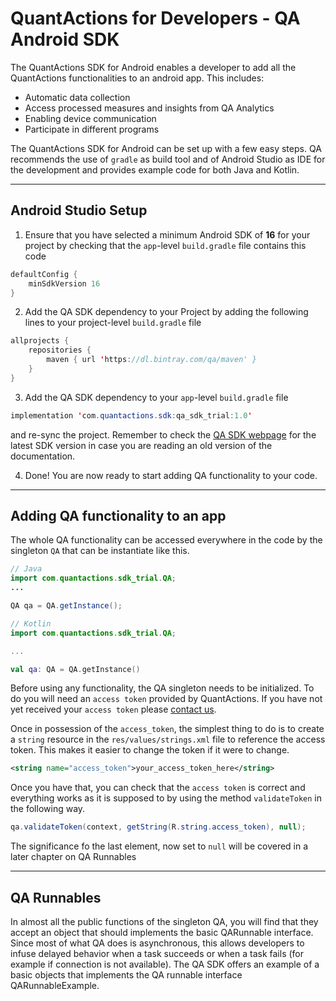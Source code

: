 # QuantActions for Developers - QA Android SDK

The QuantActions SDK for Android enables a developer to add all the QuantActions functionalities to an android app. This includes:

- Automatic data collection
- Access processed measures and insights from QA Analytics
- Enabling device communication
- Participate in different programs

The QuantActions SDK for Android can be set up with a few easy steps. QA recommends the use of `gradle` as build tool and of Android Studio as IDE for the development and provides example code for both Java and Kotlin.

---

## Android Studio Setup

1. Ensure that you have selected a minimum Android SDK of **16** for your project by checking that the `app`-level `build.gradle` file contains this code

```Java
defaultConfig {
    minSdkVersion 16
}
```

2. Add the QA SDK dependency to your Project by adding the following lines to your project-level `build.gradle` file

```Java
allprojects {
    repositories {
        maven { url 'https://dl.bintray.com/qa/maven' }
    }
}
```

3. Add the QA SDK dependency to your `app`-level `build.gradle` file

```Java
implementation 'com.quantactions.sdk:qa_sdk_trial:1.0'
```

and re-sync the project. Remember to check the [QA SDK webpage](https://bintray.com/beta/#/qa/maven/android-trial-sdk) for the latest SDK version in case you are reading an old version of the documentation.

4. Done! You are now ready to start adding QA functionality to your code.

----

## Adding QA functionality to an app

The whole QA functionality can be accessed everywhere in the code by the singleton `QA` that can be instantiate like this.

```Java
// Java
import com.quantactions.sdk_trial.QA;
...

QA qa = QA.getInstance();
```

```kotlin
// Kotlin
import com.quantactions.sdk_trial.QA;

...

val qa: QA = QA.getInstance()
```

Before using any functionality, the QA singleton needs to be initialized. To do you will need an `access token` provided by QuantActions. If you have not yet received your `access token` please [contact us](mailto:development@quantactions.com).

Once in possession of the `access_token`, the simplest thing to do is to create a `string` resource in the `res/values/strings.xml` file to reference the access token. This makes it easier to change the token if it were to change.

```xml
<string name="access_token">your_access_token_here</string>
```

Once you have that, you can check that the `access token` is correct and everything works as it is supposed to by using the method `validateToken` in the following way.

```Java
qa.validateToken(context, getString(R.string.access_token), null);
```

The significance fo the last element, now set to `null` will be covered in a later chapter on QA Runnables

---

QA Runnables
------------
In almost all the public functions of the singleton QA, you will find that they accept an object that should implements the basic QARunnable interface.
Since most of what QA does is asynchronous, this allows developers to infuse delayed behavior when a task succeeds or when a task fails (for example if connection is not available).
The QA SDK offers an example of a basic objects that implements the QA runnable interface QARunnableExample.    
